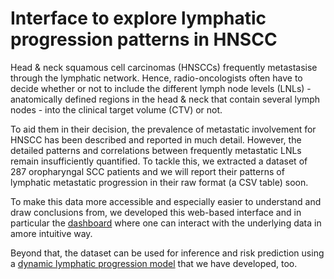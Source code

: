 # Interface to explore lymphatic progression patterns in HNSCC

Head & neck squamous cell carcinomas (HNSCCs) frequently metastasise through the lymphatic network. Hence, radio-oncologists often have to decide whether or not to include the different lymph node levels (LNLs) - anatomically defined regions in the head & neck that contain several lymph nodes - into the clinical target volume (CTV) or not.

To aid them in their decision, the prevalence of metastatic involvement for HNSCC has been described and reported in much detail. However, the detailed patterns and correlations between frequently metastatic LNLs remain insufficiently quantified. To tackle this, we extracted a dataset of 287 oropharyngal SCC patients and we will report their patterns of lymphatic metastatic progression in their raw format (a CSV table) soon.

To make this data more accessible and especially easier to understand and draw conclusions from, we developed this web-based interface and in particular the [dashboard](/patients/dashboard) where one can interact with the underlying data in amore intuitive way.

Beyond that, the dataset can be used for inference and risk prediction using a [dynamic lymphatic progression model](https://www.nature.com/articles/s41598-021-91544-1) that we have developed, too.